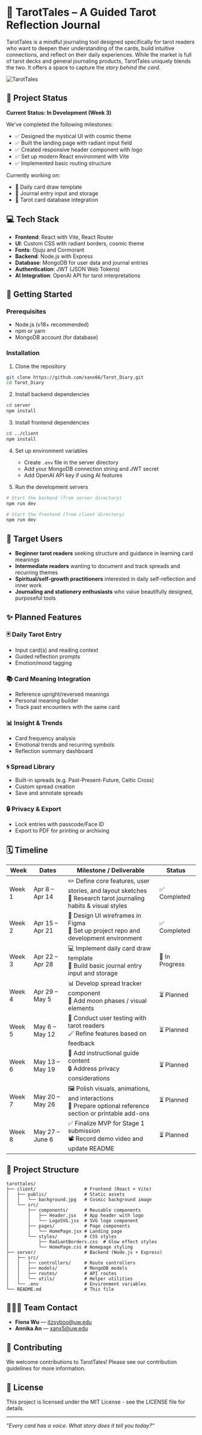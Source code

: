 # 🌙 TarotTales – A Guided Tarot Reflection Journal

TarotTales is a mindful journaling tool designed specifically for tarot readers who want to deepen their understanding of the cards, build intuitive connections, and reflect on their daily experiences. While the market is full of tarot decks and general journaling products, TarotTales uniquely blends the two. It offers a space to capture the _story behind the card_.

![TarotTales](https://github.com/username/tarottales/raw/main/client/public/preview.png)

## 📌 Project Status

**Current Status: In Development (Week 3)**

We've completed the following milestones:

- ✅ Designed the mystical UI with cosmic theme
- ✅ Built the landing page with radiant input field
- ✅ Created responsive header component with logo
- ✅ Set up modern React environment with Vite
- ✅ Implemented basic routing structure

Currently working on:

- 🔄 Daily card draw template
- 🔄 Journal entry input and storage
- 🔄 Tarot card database integration

## 💻 Tech Stack

- **Frontend**: React with Vite, React Router
- **UI**: Custom CSS with radiant borders, cosmic theme
- **Fonts**: Ojuju and Cormorant
- **Backend**: Node.js with Express
- **Database**: MongoDB for user data and journal entries
- **Authentication**: JWT (JSON Web Tokens)
- **AI Integration**: OpenAI API for tarot interpretations

## 🚀 Getting Started

### Prerequisites

- Node.js (v18+ recommended)
- npm or yarn
- MongoDB account (for database)

### Installation

1. Clone the repository

```bash
git clone https://github.com/xanx66/Tarot_Diary.git
cd Tarot_Diary
```

2. Install backend dependencies

```bash
cd server
npm install
```

3. Install frontend dependencies

```bash
cd ../client
npm install
```

4. Set up environment variables

   - Create `.env` file in the server directory
   - Add your MongoDB connection string and JWT secret
   - Add OpenAI API key if using AI features

5. Run the development servers

```bash
# Start the backend (from server directory)
npm run dev

# Start the frontend (from client directory)
npm run dev
```

## 🎯 Target Users

- **Beginner tarot readers** seeking structure and guidance in learning card meanings
- **Intermediate readers** wanting to document and track spreads and recurring themes
- **Spiritual/self-growth practitioners** interested in daily self-reflection and inner work
- **Journaling and stationery enthusiasts** who value beautifully designed, purposeful tools

## ✨ Planned Features

### 🃏 Daily Tarot Entry

- Input card(s) and reading context
- Guided reflection prompts
- Emotion/mood tagging

### 📚 Card Meaning Integration

- Reference upright/reversed meanings
- Personal meaning builder
- Track past encounters with the same card

### 📊 Insight & Trends

- Card frequency analysis
- Emotional trends and recurring symbols
- Reflection summary dashboard

### 🌀 Spread Library

- Built-in spreads (e.g. Past-Present-Future, Celtic Cross)
- Custom spread creation
- Save and annotate spreads

### 🔒 Privacy & Export

- Lock entries with passcode/Face ID
- Export to PDF for printing or archiving

## 🗓 Timeline

| **Week** | **Dates**       | **Milestone / Deliverable**                                                                                        | **Status**     |
| -------- | --------------- | ------------------------------------------------------------------------------------------------------------------ | -------------- |
| Week 1   | Apr 8 – Apr 14  | ✏️ Define core features, user stories, and layout sketches <br>🧠 Research tarot journaling habits & visual styles | ✅ Completed   |
| Week 2   | Apr 15 – Apr 21 | 🎨 Design UI wireframes in Figma <br>🔧 Set up project repo and development environment                            | ✅ Completed   |
| Week 3   | Apr 22 – Apr 28 | 💻 Implement daily card draw template <br>📝 Build basic journal entry input and storage                           | 🔄 In Progress |
| Week 4   | Apr 29 – May 5  | 📊 Develop spread tracker component <br>🌙 Add moon phases / visual elements                                       | ⏳ Planned     |
| Week 5   | May 6 – May 12  | 🧪 Conduct user testing with tarot readers <br>🪄 Refine features based on feedback                                | ⏳ Planned     |
| Week 6   | May 13 – May 19 | 📁 Add instructional guide content <br>🔒 Address privacy considerations                                           | ⏳ Planned     |
| Week 7   | May 20 – May 26 | 🖼️ Polish visuals, animations, and interactions <br>🧩 Prepare optional reference section or printable add-ons     | ⏳ Planned     |
| Week 8   | May 27 – June 6 | ✅ Finalize MVP for Stage 1 submission <br>📽️ Record demo video and update README                                  | ⏳ Planned     |

## 📁 Project Structure

```
tarottales/
├── client/                  # Frontend (React + Vite)
│   ├── public/              # Static assets
│   │   └── background.jpg   # Cosmic background image
│   └── src/
│       ├── components/      # Reusable components
│       │   ├── Header.jsx   # App header with logo
│       │   └── LogoSVG.jsx  # SVG logo component
│       ├── pages/           # Page components
│       │   └── HomePage.jsx # Landing page
│       └── styles/          # CSS styles
│           ├── RadiantBorders.css  # Glow effect styles
│           └── HomePage.css # Homepage styling
├── server/                  # Backend (Node.js + Express)
│   ├── src/
│   │   ├── controllers/     # Route controllers
│   │   ├── models/          # MongoDB models
│   │   ├── routes/          # API routes
│   │   └── utils/           # Helper utilities
│   └── .env                 # Environment variables
└── README.md                # This file
```

## 🧑‍🤝‍🧑 Team Contact

- **Fiona Wu** — itzsyboo@uw.edu
- **Annika An** — xanx5@uw.edu

## 🌟 Contributing

We welcome contributions to TarotTales! Please see our contribution guidelines for more information.

## 📜 License

This project is licensed under the MIT License - see the LICENSE file for details.

---

_"Every card has a voice. What story does it tell you today?"_
